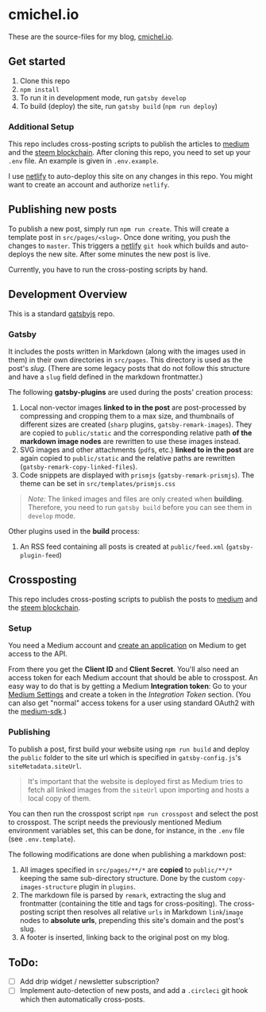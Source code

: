 # cmichel.io

These are the source-files for my blog, [cmichel.io](https://cmichel.io).

## Get started

1. Clone this repo
1. `npm install`
1. To run it in development mode, run `gatsby develop`
1. To build (deploy) the site, run `gatsby build` (`npm run deploy`)


### Additional Setup

This repo includes cross-posting scripts to publish the articles to [medium](https://medium.com) and the [steem blockchain](https://steemit.com).
After cloning this repo, you need to set up your `.env` file. An example is given in `.env.example`.

I use [netlify](https://netlify.com) to auto-deploy this site on any changes in this repo. You might want to create an account and authorize `netlify`.


## Publishing new posts

To publish a new post, simply run `npm run create`. This will create a template post in `src/pages/<slug>`.
Once done writing, you push the changes to `master`.
This triggers a [netlify](https://netlify.com) `git hook` which builds and auto-deploys the new site. After some minutes the new post is live.

Currently, you have to run the cross-posting scripts by hand.

## Development Overview

This is a standard [gatsbyjs](https://gatsbyjs.org) repo.

### Gatsby

It includes the posts written in Markdown (along with the images used in them) in their own directories in `src/pages`. This directory is used as the post's _slug_. (There are some legacy posts that do not follow this structure and have a `slug` field defined in the markdown frontmatter.)

The following **gatsby-plugins** are used during the posts' creation process:
1. Local non-vector images **linked to in the post** are post-processed by compressing and cropping them to a max size, and thumbnails of different sizes are created (`sharp` plugins, `gatsby-remark-images`).
They are copied to `public/static` and the corresponding relative path **of the markdown image nodes** are rewritten to use these images instead.
1. SVG images and other attachments (`pdf`s, etc.) **linked to in the post** are again copied to `public/static` and the relative paths are rewritten (`gatsby-remark-copy-linked-files`).
1. Code snippets are displayed with `prismjs` (`gatsby-remark-prismjs`). The theme can be set in `src/templates/prismjs.css`

> _Note:_ The linked images and files are only created when **building**. Therefore, you need to run `gatsby build` before you can see them in `develop` mode.

Other plugins used in the **build** process:
1. An RSS feed containing all posts is created at `public/feed.xml` (`gatsby-plugin-feed`)


## Crossposting

This repo includes cross-posting scripts to publish the posts to [medium](https://medium.com) and the [steem blockchain](https://steemit.com).

### Setup

You need a Medium account and [create an application](https://medium.com/me/applications) on Medium to get access to the API.

From there you get the **Client ID** and **Client Secret**.
You'll also need an access token for each Medium account that should be able to crosspost.
An easy way to do that is by getting a Medium **Integration token**:
Go to your [Medium Settings](https://medium.com/me/settings) and create a token in the _Integration Token_ section.
(You can also get "normal" access tokens for a user using standard OAuth2 with the [medium-sdk](https://github.com/Medium/medium-sdk-nodejs#usage).)

### Publishing

To publish a post, first build your website using `npm run build` and deploy the `public` folder to the site url which is specified in `gatsby-config.js`'s `siteMetadata.siteUrl`.

> It's important that the website is deployed first as Medium tries to fetch all linked images from the `siteUrl` upon importing and hosts a local copy of them.

You can then run the crosspost script `npm run crosspost` and select the post to crosspost.
The script needs the previously mentioned Medium environment variables set, this can be done, for instance, in the `.env` file (see `.env.template`).

The following modifications are done when publishing a markdown post:
1. All images specified in `src/pages/**/*` are **copied** to `public/**/*` keeping the same sub-directory structure. Done by the custom `copy-images-structure` plugin in `plugins`.
2. The markdown file is parsed by `remark`, extracting the slug and frontmatter (containing the title and tags for cross-positing). The cross-posting script then resolves all relative `urls` in Markdown `link`/`image` nodes to **absolute urls**, prepending this site's domain and the post's slug.
3. A footer is inserted, linking back to the original post on my blog.

## ToDo:

* [ ] Add drip widget / newsletter subscription?
* [ ] Implement auto-detection of new posts, and add a `.circleci` git hook which then automatically cross-posts.
